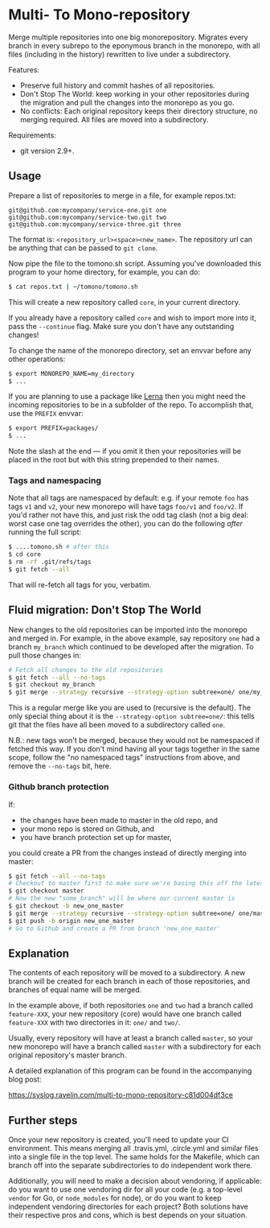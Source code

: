 # Multi- To Mono-repository

Merge multiple repositories into one big monorepository. Migrates every branch in
every subrepo to the eponymous branch in the monorepo, with all files
(including in the history) rewritten to live under a subdirectory.

Features:

* Preserve full history and commit hashes of all repositories.
* Don't Stop The World: keep working in your other repositories during the
  migration and pull the changes into the monorepo as you go.
* No conflicts: Each original repository keeps their directory structure, no
  merging required. All files are moved into a subdirectory.

Requirements:
* git version 2.9+.

## Usage

Prepare a list of repositories to merge in a file, for example repos.txt:

```
git@github.com:mycompany/service-one.git one
git@github.com:mycompany/service-two.git two
git@github.com:mycompany/service-three.git three
```

The format is: `<repository_url><space><new_name>`. The repository url can be
anything that can be passed to `git clone`.

Now pipe the file to the tomono.sh script. Assuming you've downloaded this
program to your home directory, for example, you can do:

```sh
$ cat repos.txt | ~/tomono/tomono.sh
```

This will create a new repository called `core`, in your current directory.

If you already have a repository called `core` and wish to import more into it,
pass the `--continue` flag. Make sure you don't have any outstanding changes!

To change the name of the monorepo directory, set an envvar before any other
operations:

```sh
$ export MONOREPO_NAME=my_directory
$ ...
```

If you are planning to use a package like [Lerna](https://lernajs.io/) then you
might need the incoming repositories to be in a subfolder of the repo. To
accomplish that, use the `PREFIX` envvar:

```sh
$ export PREFIX=packages/
$ ...
```

Note the slash at the end — if you omit it then your repositories will be
placed in the root but with this string prepended to their names.

### Tags and namespacing

Note that all tags are namespaced by default: e.g. if your remote `foo` has tags
`v1` and `v2`, your new monorepo will have tags `foo/v1` and `foo/v2`. If you'd
rather not have this, and just risk the odd tag clash (not a big deal: worst
case one tag overrides the other), you can do the following _after_ running the
full script:

```sh
$ ....tomono.sh # after this
$ cd core
$ rm -rf .git/refs/tags
$ git fetch --all
```

That will re-fetch all tags for you, verbatim.

## Fluid migration: Don't Stop The World

New changes to the old repositories can be imported into the monorepo and
merged in. For example, in the above example, say repository `one` had a branch
`my_branch` which continued to be developed after the migration. To pull those
changes in:

```sh
# Fetch all changes to the old repositories
$ git fetch --all --no-tags
$ git checkout my_branch
$ git merge --strategy recursive --strategy-option subtree=one/ one/my_branch
```

This is a regular merge like you are used to (recursive is the default). The
only special thing about it is the `--strategy-option subtree=one/`: this tells
git that the files have all been moved to a subdirectory called `one`.

N.B.: new tags won't be merged, because they would not be namespaced if fetched
this way. If you don't mind having all your tags together in the same scope,
follow the "no namespaced tags" instructions from above, and remove the
`--no-tags` bit, here.

### Github branch protection

If:

* the changes have been made to master in the old repo, and
* your mono repo is stored on Github, and
* you have branch protection set up for master,

you could create a PR from the changes instead of directly merging into master:

```sh
$ git fetch --all --no-tags
# Checkout to master first to make sure we're basing this off the latest master
$ git checkout master
# Now the new "some_branch" will be where our current master is
$ git checkout -b new_one_master
$ git merge --strategy recursive --strategy-option subtree=one/ one/master
$ git push -b origin new_one_master
# Go to Github and create a PR from branch 'new_one_master'
```

## Explanation

The contents of each repository will be moved to a subdirectory. A new branch
will be created for each branch in each of those repositories, and branches of
equal name will be merged.

In the example above, if both repositories `one` and `two` had a branch called
`feature-XXX`, your new repository (core) would have one branch called
`feature-XXX` with two directories in it: `one/` and `two/`.

Usually, every repository will have at least a branch called `master`, so your
new monorepo will have a branch called `master` with a subdirectory for each
original repository's master branch.

A detailed explanation of this program can be found in the accompanying blog
post:

https://syslog.ravelin.com/multi-to-mono-repository-c81d004df3ce

## Further steps

Once your new repository is created, you'll need to update your CI environment.
This means merging all .travis.yml, .circle.yml and similar files into a single
file in the top level. The same holds for the Makefile, which can branch off
into the separate subdirectories to do independent work there.

Additionally, you will need to make a decision about vendoring, if applicable:
do you want to use one vendoring dir for all your code (e.g. a top-level
`vendor` for Go, or `node_modules` for node), or do you want to keep independent
vendoring directories for each project? Both solutions have their respective
pros and cons, which is best depends on your situation.
